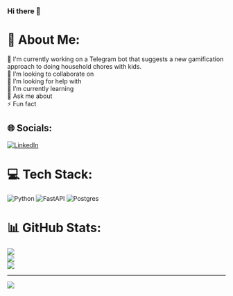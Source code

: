 ### Hi there 👋

# 💫 About Me:
🔭 I'm currently working on a Telegram bot that suggests a new gamification approach to doing household chores with kids.<br>👯 I’m looking to collaborate on<br>🤝 I’m looking for help with <br>🌱 I’m currently learning<br>💬 Ask me about<br>⚡ Fun fact


## 🌐 Socials:
[![LinkedIn](https://img.shields.io/badge/LinkedIn-%230077B5.svg?logo=linkedin&logoColor=white)](https://linkedin.com/in/https://www.linkedin.com/in/maxim-zorin-python-dev/) 

# 💻 Tech Stack:
![Python](https://img.shields.io/badge/python-3670A0?style=plastic&logo=python&logoColor=ffdd54) ![FastAPI](https://img.shields.io/badge/FastAPI-005571?style=plastic&logo=fastapi) ![Postgres](https://img.shields.io/badge/postgres-%23316192.svg?style=plastic&logo=postgresql&logoColor=white) 
# 📊 GitHub Stats:
![](https://github-readme-stats.vercel.app/api?username=AmmoMax&theme=bear&hide_border=false&include_all_commits=true&count_private=true)<br/>
![](https://github-readme-streak-stats.herokuapp.com/?user=AmmoMax&theme=bear&hide_border=false)<br/>
![](https://github-readme-stats.vercel.app/api/top-langs/?username=AmmoMax&theme=bear&hide_border=false&include_all_commits=true&count_private=true&layout=compact)

---
[![](https://visitcount.itsvg.in/api?id=AmmoMax&icon=0&color=0)](https://visitcount.itsvg.in)
